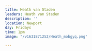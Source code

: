 ```yaml
---
title: Heath van Staden
leaders: Heath van Staden
description: ''
location: Newport
day: Fridays
time: 1pm
image: "/v1631871252/Heath_mobgyq.png"

---
```

